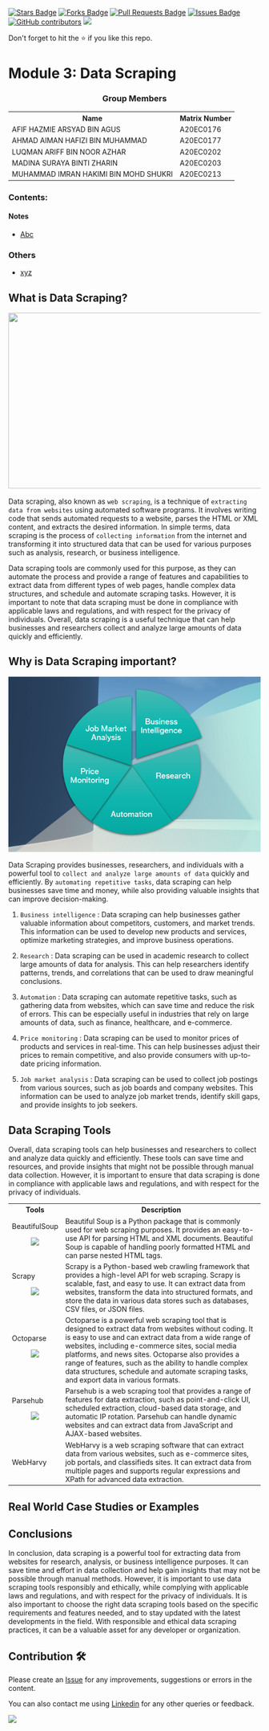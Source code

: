 <a href="https://github.com/drshahizan/special-topic-data-engineering/stargazers"><img src="https://img.shields.io/github/stars/drshahizan/special-topic-data-engineering" alt="Stars Badge"/></a>
<a href="https://github.com/drshahizan/special-topic-data-engineering/network/members"><img src="https://img.shields.io/github/forks/drshahizan/special-topic-data-engineering" alt="Forks Badge"/></a>
<a href="https://github.com/drshahizan/special-topic-data-engineering/pulls"><img src="https://img.shields.io/github/issues-pr/drshahizan/special-topic-data-engineering" alt="Pull Requests Badge"/></a>
<a href="https://github.com/drshahizan/special-topic-data-engineering/issues"><img src="https://img.shields.io/github/issues/drshahizan/special-topic-data-engineering" alt="Issues Badge"/></a>
<a href="https://github.com/drshahizan/special-topic-data-engineering/graphs/contributors"><img alt="GitHub contributors" src="https://img.shields.io/github/contributors/drshahizan/special-topic-data-engineering?color=2b9348"></a>
![](https://visitor-badge.glitch.me/badge?page_id=drshahizan/special-topic-data-engineering)

Don't forget to hit the :star: if you like this repo.


# Module 3: Data Scraping

<h3><p align='center'>Group Members</p></h3>

 <table align='center'>
   <tr>
     <th>Name</th>
     <th>Matrix Number</th>
   </tr>
 
   <tr>
     <td>AFIF HAZMIE ARSYAD BIN AGUS</td>
     <td>A20EC0176</td>
   </tr>
 
   <tr>
     <td>AHMAD AIMAN HAFIZI BIN MUHAMMAD</td>
     <td>A20EC0177</td>
   </tr>
 
   <tr>
     <td>LUQMAN ARIFF BIN NOOR AZHAR</td>
     <td>A20EC0202</td>
   </tr>
 
   <tr>
     <td>MADINA SURAYA BINTI ZHARIN</td>
     <td>A20EC0203</td>
   </tr>
 
   <tr>
     <td>MUHAMMAD IMRAN HAKIMI BIN MOHD SHUKRI</td>
     <td>A20EC0213</td>
   </tr>
 
</table>





### Contents:
#### Notes
- [Abc](#abc)

### Others
- [xyz](https://utm.my)


## What is Data Scraping?
<p align='center'>
 <img src="https://www.hirinfotech.com/wp-content/uploads/2019/10/What-is-Web-Scraping-1024x512.png" height=350 width=700/>
</p>

Data scraping, also known as `web scraping`, is a technique of `extracting data from websites` using automated software programs. It involves writing code that sends automated requests to a website, parses the HTML or XML content, and extracts the desired information. In simple terms, data scraping is the process of `collecting information` from the internet and transforming it into structured data that can be used for various purposes such as analysis, research, or business intelligence.

Data scraping tools are commonly used for this purpose, as they can automate the process and provide a range of features and capabilities to extract data from different types of web pages, handle complex data structures, and schedule and automate scraping tasks. However, it is important to note that data scraping must be done in compliance with applicable laws and regulations, and with respect for the privacy of individuals. Overall, data scraping is a useful technique that can help businesses and researchers collect and analyze large amounts of data quickly and efficiently.


## Why is Data Scraping important?
<p align='center'>
 <img src='Images/DataScrapingImportance.png'/>
</p>

Data Scraping provides businesses, researchers, and individuals with a powerful tool to `collect and analyze large amounts of data` quickly and efficiently. By `automating repetitive tasks`, data scraping can help businesses save time and money, while also providing valuable insights that can improve decision-making.

1. `Business intelligence` : Data scraping can help businesses gather valuable information about competitors, customers, and market trends. This information can be used to develop new products and services, optimize marketing strategies, and improve business operations.

2. `Research` : Data scraping can be used in academic research to collect large amounts of data for analysis. This can help researchers identify patterns, trends, and correlations that can be used to draw meaningful conclusions.

3. `Automation` : Data scraping can automate repetitive tasks, such as gathering data from websites, which can save time and reduce the risk of errors. This can be especially useful in industries that rely on large amounts of data, such as finance, healthcare, and e-commerce.

4. `Price monitoring` : Data scraping can be used to monitor prices of products and services in real-time. This can help businesses adjust their prices to remain competitive, and also provide consumers with up-to-date pricing information.

5. `Job market analysis` : Data scraping can be used to collect job postings from various sources, such as job boards and company websites. This information can be used to analyze job market trends, identify skill gaps, and provide insights to job seekers.

## Data Scraping Tools

Overall, data scraping tools can help businesses and researchers to collect and analyze data quickly and efficiently. These tools can save time and resources, and provide insights that might not be possible through manual data collection. However, it is important to ensure that data scraping is done in compliance with applicable laws and regulations, and with respect for the privacy of individuals.

<table>
  <tr>
    <th>Tools</th>
    <th>Description</th>
  </tr>
  <tr>
    <td>
     BeautifulSoup
     <p align='center'>
      <img src="https://cdn-images-1.medium.com/max/1000/1*6M0FxnC6CD9L6xGwROl5jQ.png">
     </p>
    </td>
    <td>Beautiful Soup is a Python package that is commonly used for web scraping purposes. It provides an easy-to-use API for parsing HTML and XML documents. Beautiful Soup is capable of handling poorly formatted HTML and can parse nested HTML tags.</td>
  </tr>
  <tr>
    <td>
     Scrapy
      <p align='center'>
       <img src="https://steemitimages.com/640x0/https://scrapinghub.files.wordpress.com/2016/08/scrapy.png" height=150>
      </p>
    </td>
    <td>Scrapy is a Python-based web crawling framework that provides a high-level API for web scraping. Scrapy is scalable, fast, and easy to use. It can extract data from websites, transform the data into structured formats, and store the data in various data stores such as databases, CSV files, or JSON files.</td>
  </tr>
  <tr>
    <td>
     Octoparse
      <p align='center'>
       <img src="https://www.octoparse.com/images/img_banner_product.png" height=150>
      </p>
    </td>
    <td>Octoparse is a powerful web scraping tool that is designed to extract data from websites without coding. It is easy to use and can extract data from a wide range of websites, including e-commerce sites, social media platforms, and news sites. Octoparse also provides a range of features, such as the ability to handle complex data structures, schedule and automate scraping tasks, and export data in various formats.</td>
  </tr>
  <tr>
    <td>
     Parsehub
      <p align='center'>
       <img src="https://entrepreneurs.utoronto.ca/wp-content/uploads/2021/08/parsehub.png" height=150>
      </p>
    </td>
    <td>Parsehub is a web scraping tool that provides a range of features for data extraction, such as point-and-click UI, scheduled extraction, cloud-based data storage, and automatic IP rotation. Parsehub can handle dynamic websites and can extract data from JavaScript and AJAX-based websites.</td>
  </tr>
  <tr>
    <td>WebHarvy</td>
    <td>WebHarvy is a web scraping software that can extract data from various websites, such as e-commerce sites, job portals, and classifieds sites. It can extract data from multiple pages and supports regular expressions and XPath for advanced data extraction.</td>
  </tr>
</table>

## Real World Case Studies or Examples

## Conclusions
In conclusion, data scraping is a powerful tool for extracting data from websites for research, analysis, or business intelligence purposes. It can save time and effort in data collection and help gain insights that may not be possible through manual methods. However, it is important to use data scraping tools responsibly and ethically, while complying with applicable laws and regulations, and with respect for the privacy of individuals. It is also important to choose the right data scraping tools based on the specific requirements and features needed, and to stay updated with the latest developments in the field. With responsible and ethical data scraping practices, it can be a valuable asset for any developer or organization.

## Contribution 🛠️
Please create an [Issue](https://github.com/drshahizan/special-topic-data-engineering/issues) for any improvements, suggestions or errors in the content.

You can also contact me using [Linkedin](https://www.linkedin.com/in/drshahizan/) for any other queries or feedback.

![](https://visitor-badge.glitch.me/badge?page_id=drshahizan)


